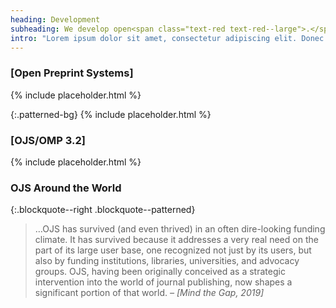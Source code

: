 ```yaml
---
heading: Development
subheading: We develop open<span class="text-red text-red--large">.</span>
intro: "Lorem ipsum dolor sit amet, consectetur adipiscing elit. Donec malesuada felis vel lacus pharetra, ultrices tristique ante rhoncus. Morbi at diam ut tellus tincidunt varius. Donec vulputate dictum velit ut sollicitudin. Ut dictum libero sem, at dapibus ipsum accumsan eget. Phasellus sit amet pellentesque odio."
---
```


### [Open Preprint Systems]

{% include placeholder.html %}

{:.patterned-bg}
{% include placeholder.html %}

### [OJS/OMP 3.2]

{% include placeholder.html %}


### OJS Around the World

{:.blockquote--right .blockquote--patterned}
> &hellip;OJS has survived (and even thrived) in an often dire-looking funding climate. It has survived because it addresses a very real need on the part of its large user base, one recognized not just by its users, but also by funding institutions, libraries, universities, and advocacy groups. OJS, having been originally conceived as a strategic intervention into the world of journal publishing, now shapes a significant portion of that world. <cite>&ndash; [Mind the Gap, 2019]</cite>
